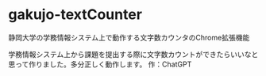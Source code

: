 # gakujo-textCounter
静岡大学の学務情報システム上で動作する文字数カウンタのChrome拡張機能

学務情報システム上から課題を提出する際に文字数カウントができたらいいなと思って作りました。多分正しく動作します。
作：ChatGPT
